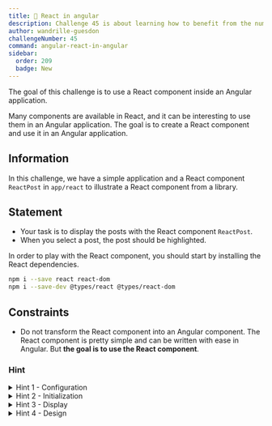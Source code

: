 ```yaml
---
title: 🔴 React in angular
description: Challenge 45 is about learning how to benefit from the numerous libraries in React
author: wandrille-guesdon
challengeNumber: 45
command: angular-react-in-angular
sidebar:
  order: 209
  badge: New
---
```


The goal of this challenge is to use a React component inside an Angular application.

Many components are available in React, and it can be interesting to use them in an Angular application. The goal is to create a React component and use it in an Angular application.

## Information

In this challenge, we have a simple application and a React component `ReactPost` in `app/react` to illustrate a React component from a library.

## Statement

- Your task is to display the posts with the React component `ReactPost`.
- When you select a post, the post should be highlighted.

In order to play with the React component, you should start by installing the React dependencies.

```bash
npm i --save react react-dom
npm i --save-dev @types/react @types/react-dom
```

## Constraints

- Do not transform the React component into an Angular component. The React component is pretty simple and can be written with ease in Angular. But **the goal is to use the React component**.

### Hint

<details>
  <summary>Hint 1 - Configuration</summary>
  Allow the React files in tsconfig.json

```
{
...
"compilerOptions": {
  ...
  "jsx": "react"
},
...
}
```

</details>

<details>
  <summary>Hint 2 - Initialization</summary>
  Create a react root with `createRoot(...)`
</details>

<details>
  <summary>Hint 3 - Display</summary>
  To render the component, it should look like this:

    ```
    <react root>.render(
        <React.StrictMode>
        ...
        </React.StrictMode>
    )
    ```

</details>

<details>
  <summary>Hint 4 - Design</summary>
  Do not forget to allow the react file in Tailwind.
</details>
